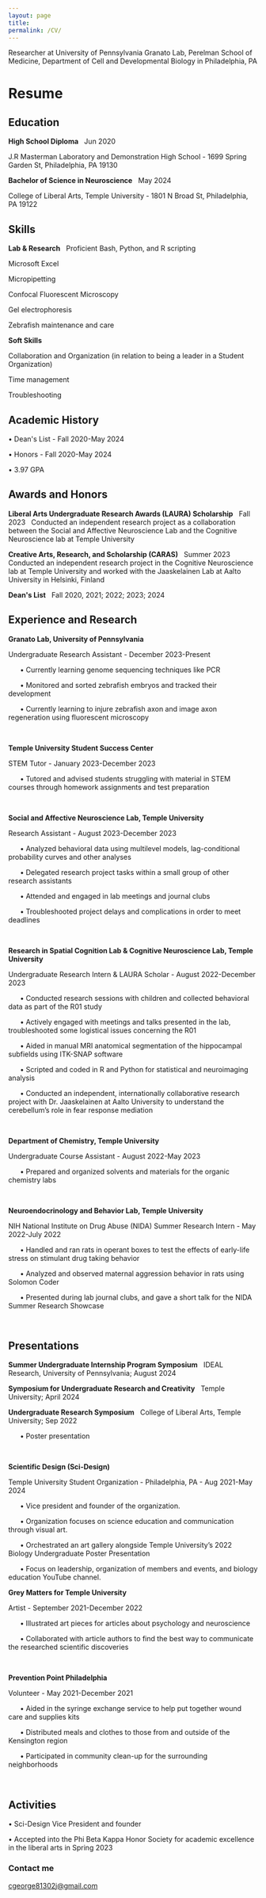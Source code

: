 ```yaml
---
layout: page
title:  
permalink: /CV/
---
```

Researcher at University of Pennsylvania Granato Lab, Perelman School of Medicine, Department of Cell and Developmental Biology in Philadelphia, PA 

# Resume
## Education 
__High School Diploma__ &nbsp; Jun 2020

J.R Masterman Laboratory and Demonstration High School - 1699 Spring Garden St, Philadelphia, PA 19130

__Bachelor of Science in Neuroscience__ &nbsp; May 2024 

College of Liberal Arts, Temple University - 1801 N Broad St, Philadelphia, PA 19122


## Skills  
__Lab & Research__ &nbsp;
Proficient Bash, Python, and R scripting

Microsoft Excel

Micropipetting

Confocal Fluorescent Microscopy

Gel electrophoresis

Zebrafish maintenance and care


__Soft Skills__ &nbsp;

Collaboration and Organization (in relation to being a leader in a Student Organization)

Time management

Troubleshooting


## Academic History 

•	Dean's List - Fall 2020-May 2024

•	Honors - Fall 2020-May 2024

•	3.97 GPA


## Awards and Honors 

__Liberal Arts Undergraduate Research Awards (LAURA) Scholarship__ &nbsp; Fall 2023
&nbsp; Conducted an independent research project as a collaboration between the Social and Affective Neuroscience Lab and the Cognitive Neuroscience lab at Temple University

__Creative Arts, Research, and Scholarship (CARAS)__ &nbsp; Summer 2023
&nbsp; Conducted an independent research project in the Cognitive Neuroscience lab at Temple University and worked with the Jaaskelainen Lab at Aalto University in Helsinki, Finland

__Dean's List__ &nbsp; Fall 2020, 2021; 2022; 2023; 2024


## Experience and Research 
__Granato Lab, University of Pennsylvania__ 

Undergraduate Research Assistant - December 2023-Present

&nbsp; &nbsp; &nbsp; • Currently learning genome sequencing techniques like PCR

&nbsp; &nbsp; &nbsp; • Monitored and sorted zebrafish embryos and tracked their development

&nbsp; &nbsp; &nbsp; • Currently learning to injure zebrafish axon and image axon regeneration using fluorescent microscopy
<p>&nbsp;</p>

__Temple University Student Success Center__

STEM Tutor - January 2023-December 2023

&nbsp; &nbsp; &nbsp; • Tutored and advised students struggling with material in STEM courses through homework assignments and test preparation
<p>&nbsp;</p>

__Social and Affective Neuroscience Lab, Temple University__

Research Assistant - August 2023-December 2023

&nbsp; &nbsp; &nbsp; • Analyzed behavioral data using multilevel models, lag-conditional probability curves and other analyses

&nbsp; &nbsp; &nbsp; • Delegated research project tasks within a small group of other research assistants

&nbsp; &nbsp; &nbsp; • Attended and engaged in lab meetings and journal clubs

&nbsp; &nbsp; &nbsp; • Troubleshooted project delays and complications in order to meet deadlines
<p>&nbsp;</p>

__Research in Spatial Cognition Lab & Cognitive Neuroscience Lab, Temple University__ 

Undergraduate Research Intern & LAURA Scholar - August 2022-December 2023

&nbsp; &nbsp; &nbsp; • Conducted research sessions with children and collected behavioral data as part of the R01 study

&nbsp; &nbsp; &nbsp; • Actively engaged with meetings and talks presented in the lab, troubleshooted some logistical issues concerning the
R01

&nbsp; &nbsp; &nbsp; • Aided in manual MRI anatomical segmentation of the hippocampal subfields using ITK-SNAP software

&nbsp; &nbsp; &nbsp; • Scripted and coded in R and Python for statistical and neuroimaging analysis

&nbsp; &nbsp; &nbsp; • Conducted an independent, internationally collaborative research project with Dr. Jaaskelainen at Aalto University to
understand the cerebellum’s role in fear response mediation

<p>&nbsp;</p>

__Department of Chemistry, Temple University__

Undergraduate Course Assistant - August 2022-May 2023

&nbsp; &nbsp; &nbsp; • Prepared and organized solvents and materials for the organic chemistry labs
<p>&nbsp;</p>

__Neuroendocrinology and Behavior Lab, Temple University__

NIH National Institute on Drug Abuse (NIDA) Summer Research Intern - May 2022-July 2022

&nbsp; &nbsp; &nbsp; • Handled and ran rats in operant boxes to test the effects of early-life stress on stimulant drug taking behavior

&nbsp; &nbsp; &nbsp; • Analyzed and observed maternal aggression behavior in rats using Solomon Coder

&nbsp; &nbsp; &nbsp; • Presented during lab journal clubs, and gave a short talk for the NIDA Summer Research Showcase
<p>&nbsp;</p>

## Presentations

__Summer Undergraduate Internship Program Symposium__ &nbsp; IDEAL Research, University of Pennsylvania; August 2024

__Symposium for Undergraduate Research and Creativity__ &nbsp; Temple University; April 2024

__Undergraduate Research Symposium__ &nbsp; College of Liberal Arts, Temple University; Sep 2022

&nbsp; &nbsp; &nbsp; •	Poster presentation 

<p>&nbsp;</p>


__Scientific Design (Sci-Design)__

Temple University Student Organization - Philadelphia, PA - Aug 2021-May 2024

&nbsp; &nbsp; &nbsp; •	Vice president and founder of the organization. 

&nbsp; &nbsp; &nbsp; •	Organization focuses on science education and communication through visual art.

&nbsp; &nbsp; &nbsp; •	Orchestrated an art gallery alongside Temple University’s 2022 Biology Undergraduate Poster Presentation

&nbsp; &nbsp; &nbsp; •	Focus on leadership, organization of members and events, and biology education YouTube channel.

__Grey Matters for Temple University__

Artist - September 2021-December 2022

&nbsp; &nbsp; &nbsp; •	Illustrated art pieces for articles about psychology and neuroscience

&nbsp; &nbsp; &nbsp; •	Collaborated with article authors to find the best way to communicate the researched scientific discoveries

<p>&nbsp;</p>


__Prevention Point Philadelphia__

Volunteer - May 2021-December 2021

&nbsp; &nbsp; &nbsp; • Aided in the syringe exchange service to help put together wound care and supplies kits

&nbsp; &nbsp; &nbsp; • Distributed meals and clothes to those from and outside of the Kensington region

&nbsp; &nbsp; &nbsp; • Participated in community clean-up for the surrounding neighborhoods

<p>&nbsp;</p>


## Activities  

•	Sci-Design Vice President and founder

• Accepted into the Phi Beta Kappa Honor Society for academic excellence in the liberal arts in Spring 2023

### Contact me

[cgeorge81302j@gmail.com](mailto:cgeorge81302j@gmail.com)
